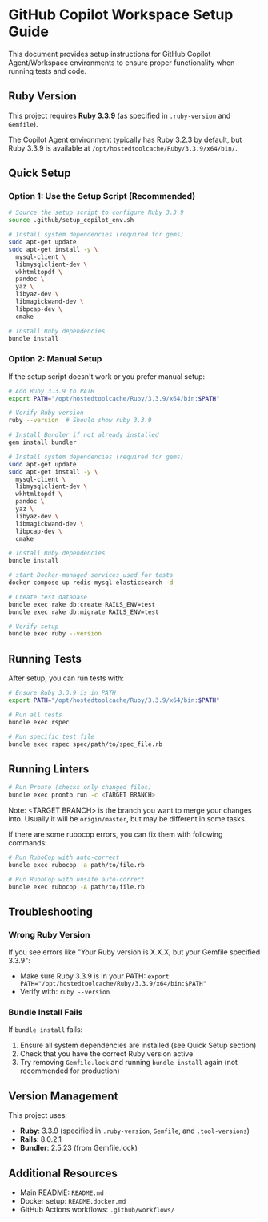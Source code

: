 # GitHub Copilot Workspace Setup Guide

This document provides setup instructions for GitHub Copilot Agent/Workspace environments to ensure proper functionality when running tests and code.

## Ruby Version

This project requires **Ruby 3.3.9** (as specified in `.ruby-version` and `Gemfile`).

The Copilot Agent environment typically has Ruby 3.2.3 by default, but Ruby 3.3.9 is available at `/opt/hostedtoolcache/Ruby/3.3.9/x64/bin/`.

## Quick Setup

### Option 1: Use the Setup Script (Recommended)

```bash
# Source the setup script to configure Ruby 3.3.9
source .github/setup_copilot_env.sh

# Install system dependencies (required for gems)
sudo apt-get update
sudo apt-get install -y \
  mysql-client \
  libmysqlclient-dev \
  wkhtmltopdf \
  pandoc \
  yaz \
  libyaz-dev \
  libmagickwand-dev \
  libpcap-dev \
  cmake

# Install Ruby dependencies
bundle install
```

### Option 2: Manual Setup

If the setup script doesn't work or you prefer manual setup:

```bash
# Add Ruby 3.3.9 to PATH
export PATH="/opt/hostedtoolcache/Ruby/3.3.9/x64/bin:$PATH"

# Verify Ruby version
ruby --version  # Should show ruby 3.3.9

# Install Bundler if not already installed
gem install bundler

# Install system dependencies (required for gems)
sudo apt-get update
sudo apt-get install -y \
  mysql-client \
  libmysqlclient-dev \
  wkhtmltopdf \
  pandoc \
  yaz \
  libyaz-dev \
  libmagickwand-dev \
  libpcap-dev \
  cmake

# Install Ruby dependencies
bundle install

# start Docker-managed services used for tests
docker compose up redis mysql elasticsearch -d

# Create test database
bundle exec rake db:create RAILS_ENV=test
bundle exec rake db:migrate RAILS_ENV=test

# Verify setup
bundle exec ruby --version
```

## Running Tests

After setup, you can run tests with:

```bash
# Ensure Ruby 3.3.9 is in PATH
export PATH="/opt/hostedtoolcache/Ruby/3.3.9/x64/bin:$PATH"

# Run all tests
bundle exec rspec

# Run specific test file
bundle exec rspec spec/path/to/spec_file.rb
```

## Running Linters

```bash
# Run Pronto (checks only changed files)
bundle exec pronto run -c <TARGET BRANCH>
```

Note: &lt;TARGET BRANCH&gt; is the branch you want to merge your changes into.
Usually it will be `origin/master`, but may be different in some tasks.

If there are some rubocop errors, you can fix them with following commands:
```bash
# Run RuboCop with auto-correct
bundle exec rubocop -a path/to/file.rb

# Run RuboCop with unsafe auto-correct
bundle exec rubocop -A path/to/file.rb
```

## Troubleshooting

### Wrong Ruby Version

If you see errors like "Your Ruby version is X.X.X, but your Gemfile specified 3.3.9":
- Make sure Ruby 3.3.9 is in your PATH: `export PATH="/opt/hostedtoolcache/Ruby/3.3.9/x64/bin:$PATH"`
- Verify with: `ruby --version`

### Bundle Install Fails

If `bundle install` fails:
1. Ensure all system dependencies are installed (see Quick Setup section)
2. Check that you have the correct Ruby version active
3. Try removing `Gemfile.lock` and running `bundle install` again (not recommended for production)

## Version Management

This project uses:
- **Ruby**: 3.3.9 (specified in `.ruby-version`, `Gemfile`, and `.tool-versions`)
- **Rails**: 8.0.2.1
- **Bundler**: 2.5.23 (from Gemfile.lock)

## Additional Resources

- Main README: `README.md`
- Docker setup: `README.docker.md`
- GitHub Actions workflows: `.github/workflows/`
